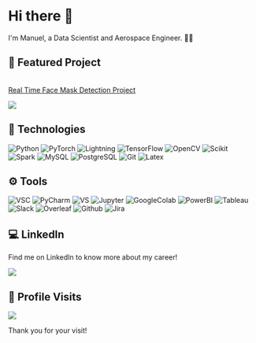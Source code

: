 # Hi there 👋

I'm Manuel, a Data Scientist and Aerospace Engineer. 👨‍💻

## 🎉 Featured Project
<a href="https://github.com/manurba/FaceMaskDetection"><br>
Real Time Face Mask Detection Project
</a>

![](https://github.com/manurba/FaceMaskDetection/blob/main/output/Test30fpsSmoothed.gif)

## 🚀 Technologies

![Python](https://img.shields.io/badge/Python-FFD43B?style=for-the-badge&logo=python&logoColor=blue)
![PyTorch](https://img.shields.io/badge/PyTorch-EE4C2C?style=for-the-badge&logo=PyTorch&logoColor=white)
![Lightning](https://img.shields.io/badge/PyTorch%20Lightning-792EE5?style=for-the-badge&logo=PyTorch%20Lightning&logoColor=white)
![TensorFlow](https://img.shields.io/badge/TensorFlow-FF6F00?style=for-the-badge&logo=tensorflow&logoColor=white)
![OpenCV](https://img.shields.io/badge/OpenCV-27338e?style=for-the-badge&logo=OpenCV&logoColor=white)
![Scikit](https://img.shields.io/badge/scikit_learn-F7931E?style=for-the-badge&logo=scikit-learn&logoColor=white)
![Spark](https://img.shields.io/badge/Apache_Spark-FFFFFF?style=for-the-badge&logo=apachespark&logoColor=#E35A16)
![MySQL](https://img.shields.io/badge/MySQL-005C84?style=for-the-badge&logo=mysql&logoColor=white)
![PostgreSQL](https://img.shields.io/badge/PostgreSQL-316192?style=for-the-badge&logo=postgresql&logoColor=white)
![Git](https://img.shields.io/badge/GIT-E44C30?style=for-the-badge&logo=git&logoColor=white)
![Latex](https://img.shields.io/badge/LaTeX-47A141?style=for-the-badge&logo=LaTeX&logoColor=white)
![]()

## ⚙️ Tools

![VSC](https://img.shields.io/badge/Visual_Studio_Code-0078D4?style=for-the-badge&logo=visual%20studio%20code&logoColor=white)
![PyCharm](https://img.shields.io/badge/PyCharm-000000.svg?&style=for-the-badge&logo=PyCharm&logoColor=white)
![VS](https://img.shields.io/badge/Visual_Studio-5C2D91?style=for-the-badge&logo=visual%20studio&logoColor=white)
![Jupyter](https://img.shields.io/badge/Jupyter-F37626.svg?&style=for-the-badge&logo=Jupyter&logoColor=white)
![GoogleColab](https://img.shields.io/badge/Colab-F9AB00?style=for-the-badge&logo=googlecolab&color=525252)
![PowerBI](https://img.shields.io/badge/PowerBI-F2C811?style=for-the-badge&logo=Power%20BI&logoColor=white)
![Tableau](https://img.shields.io/badge/Tableau-E97627?style=for-the-badge&logo=Tableau&logoColor=white)
![Slack](https://img.shields.io/badge/Slack-4A154B?style=for-the-badge&logo=slack&logoColor=white)
![Overleaf](https://img.shields.io/badge/Overleaf-47A141?style=for-the-badge&logo=Overleaf&logoColor=white)
![Github](https://img.shields.io/badge/GitHub-100000?style=for-the-badge&logo=github&logoColor=white)
![Jira](https://img.shields.io/badge/Jira-0052CC?style=for-the-badge&logo=Jira&logoColor=white)
![]()

## 💻 LinkedIn

Find me on LinkedIn to know more about my career!

<a href="https://www.linkedin.com/in/manuel-urbano/">
    <img src="https://img.shields.io/badge/linkedin-%230077B5.svg?&style=for-the-badge&logo=linkedin&logoColor=white"/>
</a>

## 👀 Profile Visits

<a href="#"><img src="https://komarev.com/ghpvc/?username=manurba&style=for-the-badge"></a>

Thank you for your visit!
